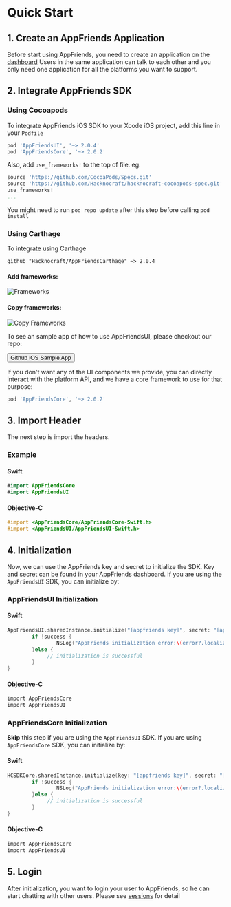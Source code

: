 # Quick Start
## 1. Create an AppFriends Application
Before start using AppFriends, you need to create an application on the [dashboard](http://appfriends.hacknocraft.com/landing/index) Users in the same application can talk to each other and you only need one application for all the platforms you want to support.

## 2. Integrate AppFriends SDK
### Using Cocoapods
To integrate AppFriends iOS SDK to your Xcode iOS project, add this line in your `Podfile`
``` ruby
pod 'AppFriendsUI', '~> 2.0.4'
pod 'AppFriendsCore', '~> 2.0.2'
```
Also, add `use_frameworks!` to the top of file. eg.
``` ruby
source 'https://github.com/CocoaPods/Specs.git'
source 'https://github.com/Hacknocraft/hacknocraft-cocoapods-spec.git'
use_frameworks!
...
```

You might need to run `pod repo update` after this step before calling `pod install`

### Using Carthage
To integrate using Carthage

`github "Hacknocraft/AppFriendsCarthage" ~> 2.0.4`

#### Add frameworks:
![Frameworks](http://res.cloudinary.com/hacknocraft-appfriends/image/upload/v1493874920/Screen_Shot_2017-05-04_at_1.14.11_AM_kywady.png)

#### Copy frameworks:
![Copy Frameworks](http://res.cloudinary.com/hacknocraft-appfriends/image/upload/v1493874915/Screen_Shot_2017-05-04_at_1.13.57_AM_gsfifq.png)

To see an sample app of how to use AppFriendsUI, please checkout our repo:

<a href="https://github.com/Hacknocraft/AppFriendsiOSSample">
<button class="btn btn-info">Github iOS Sample App</button>  
</a>

If you don't want any of the UI components we provide, you can directly interact with the platform API, and we have a core framework to use for that purpose:
``` ruby
pod 'AppFriendsCore', '~> 2.0.2'
```

## 3. Import Header
The next step is import the headers.

### Example

#### Swift
``` swift
#import AppFriendsCore
#import AppFriendsUI
```

#### Objective-C
```Objective-C
#import <AppFriendsCore/AppFriendsCore-Swift.h>
#import <AppFriendsUI/AppFriendsUI-Swift.h>
```
## 4. Initialization
Now, we can use the AppFriends key and secret to initialize the SDK. Key and secret can be found in your AppFriends dashboard. If you are using the `AppFriendsUI` SDK, you can initialize by:

### AppFriendsUI Initialization

#### Swift
```swift
AppFriendsUI.sharedInstance.initialize("[appfriends key]", secret: "[appfriends secret]") { (success, error) in
		if !success {
				NSLog("AppFriends initialization error:\(error?.localizedDescription)")
		}else {
			 // initialization is successful
		}
}
```

#### Objective-C
```Objective-C
import AppFriendsCore
import AppFriendsUI
```

### AppFriendsCore Initialization

**Skip** this step if you are using the `AppFriendsUI` SDK. If you are using `AppFriendsCore` SDK, you can initialize by:

#### Swift
```swift
HCSDKCore.sharedInstance.initialize(key: "[appfriends key]", secret: "[appfriends secret]") { (success, error) in
		if !success {
				NSLog("AppFriends initialization error:\(error?.localizedDescription)")
		}else {
			 // initialization is successful
		}
}
```

#### Objective-C
```Objective-C
import AppFriendsCore
import AppFriendsUI
```
## 5. Login
After initialization, you want to login your user to AppFriends, so he can start chatting with other users. Please see [sessions](sessions.md) for detail
